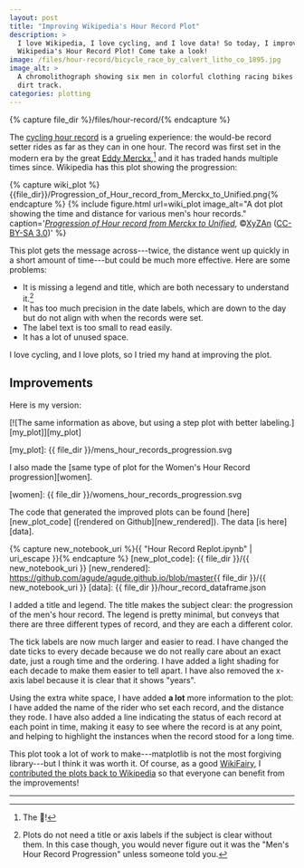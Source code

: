 ```yaml
---
layout: post
title: "Improving Wikipedia's Hour Record Plot"
description: >
  I love Wikipedia, I love cycling, and I love data! So today, I improve
  Wikipedia's Hour Record Plot! Come take a look!
image: /files/hour-record/bicycle_race_by_calvert_litho_co_1895.jpg
image_alt: >
  A chromolithograph showing six men in colorful clothing racing bikes on a
  dirt track.
categories: plotting
---
```


{% capture file_dir %}/files/hour-record/{% endcapture %}

The [cycling hour record][hour_record] is a grueling experience: the would-be
record setter rides as far as they can in one hour. The record was first set
in the modern era by the great [Eddy Merckx][merckx],[^1] and it has traded
hands multiple times since. Wikipedia has this plot showing the progression:

[hour_record]: https://en.wikipedia.org/wiki/Hour_record
[merckx]: https://en.wikipedia.org/wiki/Eddy_Merckx

{% capture wiki_plot %}{{file_dir}}/Progression_of_Hour_record_from_Merckx_to_Unified.png{% endcapture %}
{% include figure.html
  url=wiki_plot
  image_alt="A dot plot showing the time and distance for various men's hour records."
  caption='<a
  href="https://en.wikipedia.org/wiki/File:Progression_of_Hour_record_from_Merckx_to_Unified.png"><em>Progression
  of Hour record from Merckx to Unified</em></a>, ©<a
  href="https://en.wikipedia.org/wiki/User:XyZAn">XyZAn</a> (<a
  href="https://creativecommons.org/licenses/by-sa/3.0/deed.en">CC-BY-SA
  3.0</a>)'
%}

This plot gets the message across---twice, the distance went up quickly in a short
amount of time---but could be much more effective. Here are some
problems:

- It is missing a legend and title, which are both necessary to understand it.[^2]
- It has too much precision in the date labels, which are down to the day but do
  not align with when the records were set.
- The label text is too small to read easily.
- It has a lot of unused space.

I love cycling, and I love plots, so I tried my hand at improving the plot.

## Improvements

Here is my version:

[![The same information as above, but using a step plot with better labeling.][my_plot]][my_plot]

[my_plot]: {{ file_dir }}/mens_hour_records_progression.svg

I also made the [same type of plot for the Women's Hour Record progression][women].

[women]: {{ file_dir }}/womens_hour_records_progression.svg

The code that generated the improved plots can be found [here][new_plot_code]
([rendered on Github][new_rendered]). The data [is here][data].

{% capture new_notebook_uri %}{{ "Hour Record Replot.ipynb" | uri_escape }}{% endcapture %}
[new_plot_code]: {{ file_dir }}/{{ new_notebook_uri }}
[new_rendered]: https://github.com/agude/agude.github.io/blob/master{{ file_dir }}/{{ new_notebook_uri }}
[data]: {{ file_dir }}/hour_record_dataframe.json

I added a title and legend. The title makes the subject clear: the progression
of the men's hour record. The legend is pretty minimal, but conveys that there
are three different types of record, and they are each a different color.

The tick labels are now much larger and easier to read. I have changed the
date ticks to every decade because we do not really care about an exact date,
just a rough time and the ordering. I have added a light shading for each
decade to make them easier to tell apart. I have also removed the x-axis label
because it is clear that it shows "years".

Using the extra white space, I have added **a lot** more information to the
plot: I have added the name of the rider who set each record, and the distance
they rode. I have also added a line indicating the status of each record at
each point in time, making it easy to see where the record is at any point,
and helping to highlight the instances when the record stood for a long time.

This plot took a lot of work to make---matplotlib is not the most forgiving
library---but I think it was worth it. Of course, as a good [WikiFairy][wf], I
[contributed the plots back to Wikipedia][plot_link] so that everyone can
benefit from the improvements!

[wf]: https://en.wikipedia.org/wiki/Wikipedia:WikiFairy
[plot_link]: https://en.wikipedia.org/w/index.php?title=Hour_record&oldid=903869466#Statistics

---
[^1]: The 🐐!
[^2]: Plots do not need a title or axis labels if the subject is clear without them. In this case though, you would never figure out it was the "Men's Hour Record Progression" unless someone told you.
